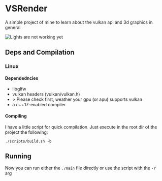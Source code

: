 # VSRender
A simple project of mine to learn about the vulkan api and 3d graphics in general

![](https://raw.githubusercontent.com/SHGuy1/VSRender/master/screenshots/lights_upgradable.png "Lights are not working yet")
## Deps and Compilation
### Linux
#### Dependedncies
  - libglfw
  - vulkan headers (vulkan/vulkan.h)
  - \> Please check first, weather your gpu (or apu) supports vulkan
  - a c++17-enabled compiler
#### Compiling
I have a little script for quick compilation.
Just execute in the root dir of the project the following:
```
./scripts/build.sh -b
```

## Running
Now you can run either the ```./main``` file directly or use the script with the ```-r``` arg

